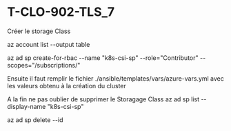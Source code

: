 # T-CLO-902-TLS_7
Créer le storage Class

az account list --output table


az ad sp create-for-rbac --name "k8s-csi-sp" --role="Contributor" --scopes="/subscriptions/<subscriptions>"

Ensuite il faut remplir le fichier ./ansible/templates/vars/azure-vars.yml avec les valeurs obtenu à la création du cluster

A la fin ne pas oublier de supprimer le Storagage Class 
az ad sp list --display-name "k8s-csi-sp"


az ad sp delete --id <appId>


